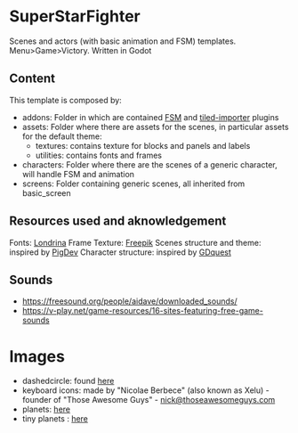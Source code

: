 # SuperStarFighter
Scenes and actors (with basic animation and FSM) templates. Menu>Game>Victory. Written in Godot

## Content
This template is composed by: 

- addons: Folder in which are contained [FSM](https://github.com/kubecz3k/FiniteStateMachine) and [tiled-importer](https://github.com/vnen/godot-tiled-importer) plugins 
- assets: Folder where there are assets for the scenes, in particular assets for the default theme:
  - textures: contains texture for blocks and panels and labels
  - utilities: contains fonts and frames
- characters: Folder where there are the scenes of a generic character, will handle FSM and animation
- screens: Folder containing generic scenes, all inherited from basic_screen

## Resources used and aknowledgement

Fonts: [Londrina](https://www.dafont.com/it/londrina.font?l[]=10&l[]=1)
Frame Texture: [Freepik](https://www.freepik.com/free-photos-vectors/frame)
Scenes structure and theme: inspired by [PigDev](https://pigdev.itch.io/)
Character structure: inspired by [GDquest](https://www.youtube.com/channelavalaible/UCxboW7x0jZqFdvMdCFKTMsQ)

## Sounds
- https://freesound.org/people/aidave/downloaded_sounds/
- https://v-play.net/game-resources/16-sites-featuring-free-game-sounds


# Images
- dashedcircle: found [here](https://www.flaticon.com/free-icon/dashed-circle_105113)
- keyboard icons: made by "Nicolae Berbece" (also known as Xelu) - founder of "Those Awesome Guys" - nick@thoseawesomeguys.com
- planets: [here](https://opengameart.org/content/big-space-gun-free-pixel-art-graphics-for-your-game-0)
- tiny planets : [here](https://opengameart.org/content/pixel-planets)